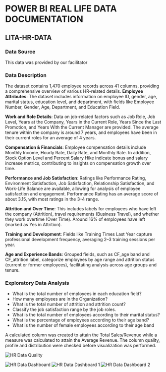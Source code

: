 # POWER BI REAL LIFE DATA DOCUMENTATION

## LITA-HR-DATA

### Data Source
This data was provided by our facilitator

### Data Description
   The dataset contains 1,470 employee records across 41 columns, providing a comprehensive overview of various HR-related details.
**Employee Attributes**: The dataset includes information on employee ID, gender, age, marital status, education level, and department, with fields like Employee Number, Gender, Age, Department, and Education Field.

**Work and Role Details**: Data on job-related factors such as Job Role, Job Level, Years at the Company, Years in the Current Role, Years Since the Last Promotion, and Years With the Current Manager are provided. The average tenure within the company is around 7 years, and employees have been in their current roles for an average of 4 years.

**Compensation & Financials**: Employee compensation details include Monthly Income, Hourly Rate, Daily Rate, and Monthly Rate. In addition, Stock Option Level and Percent Salary Hike indicate bonus and salary increase metrics, contributing to insights on compensation growth over time.

**Performance and Job Satisfaction**: Ratings like Performance Rating, Environment Satisfaction, Job Satisfaction, Relationship Satisfaction, and Work-Life Balance are available, allowing for analysis of employee satisfaction and engagement. Performance Rating has an average score of about 3.15, with most ratings in the 3–4 range.

**Attrition and Over Time**: This includes labels for employees who have left the company (Attrition), travel requirements (Business Travel), and whether they work overtime (Over Time). Around 16% of employees have left (marked as Yes in Attrition).

**Training and Development**: Fields like Training Times Last Year capture professional development frequency, averaging 2–3 training sessions per year.

**Age and Experience Bands**: Grouped fields, such as CF_age band and CF_attrition label, categorize employees by age range and attrition status (current or former employees), facilitating analysis across age groups and tenure.

### Exploratory Data Analysis
* What is the total number of employees in each education field?
* How many employees are in the Organization?
* What is the total number of attrition and attrition count?
* Classify the job satisfaction range by the job roles.
* What is the total number of employees according to their marital status?
* What is the percentage of employees according to their age band?
* What is the number of female employees according to their age band






 A calculated column was created to attain the Total Sales/Revenue while a measure was calculated to attain the Average Revenue. The column quality, profile and distribution were checked before visualization was performed.


![HR Data Quality](https://github.com/user-attachments/assets/b1572af7-7a1e-4f38-9e40-2be9596a38f6)


![HR Data Dashboard](https://github.com/user-attachments/assets/e99b5be7-39a3-465c-b39e-9d1c30046f82)
![HR Data Dashboard 1](https://github.com/user-attachments/assets/270a4379-573c-4e81-a36f-10b3528c0ce1)
![HR Data Dashboard 2](https://github.com/user-attachments/assets/0e6ab1ad-1212-494a-9844-2248c2c1ea3c)






